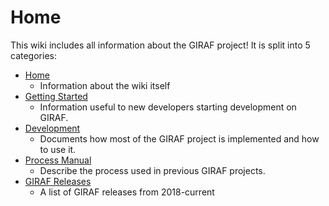# Home

This wiki includes all information about the GIRAF project! It is split into 5 categories:

- [Home](./index.md)
  - Information about the wiki itself
- [Getting Started](./getting_started/index.md)
  - Information useful to new developers starting development on GIRAF.
- [Development](./development/index.md)
  - Documents how most of the GIRAF project is implemented and how to use it.
- [Process Manual](./process_manual/index.md)
  - Describe the process used in previous GIRAF projects.
- [GIRAF Releases](./releases/index.md)
  - A list of GIRAF releases from 2018-current
